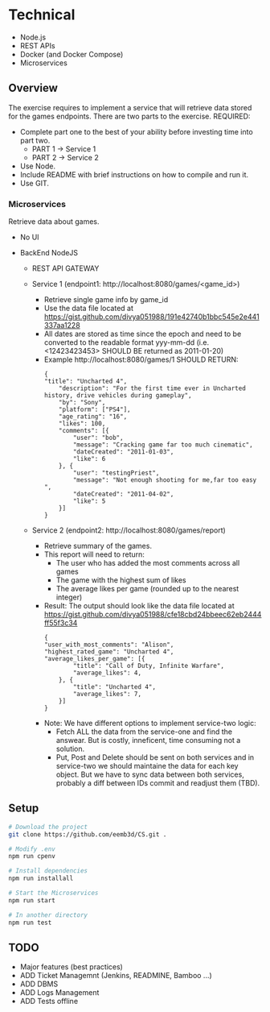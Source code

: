 # Technical 
 - Node.js
 - REST APIs
 - Docker (and Docker Compose)
 - Microservices

## Overview
The exercise requires to implement a service that will retrieve data stored for the games endpoints. There are two parts to the exercise. 
REQUIRED:
 - Complete part one to the best of your ability before investing time into part two.
    - PART 1 -> Service 1
    - PART 2 -> Service 2
 - Use Node.
 - Include README with brief instructions on how to compile and run it. 
 - Use GIT. 

### Microservices
Retrieve data about games.
 - No UI
 
 - BackEnd NodeJS
    - REST API GATEWAY

    - Service 1 (endpoint1: http://localhost:8080/games/<game_id>)
        - Retrieve single game info by game_id
        - Use the data file located at https://gist.github.com/divya051988/191e42740b1bbc545e2e441337aa1228
        - All dates are stored as time since the epoch and need to be converted to the readable format yyy-mm-dd (i.e. <12423423453> SHOULD BE returned as 2011-01-20)
        - Example http://localhost:8080/games/1 SHOULD RETURN:
            ```
            {
            "title": "Uncharted 4",
                "description": "For the first time ever in Uncharted history, drive vehicles during gameplay",
                "by": "Sony",
                "platform": ["PS4"],
                "age_rating": "16",
                "likes": 100,
                "comments": [{
                    "user": "bob",
                    "message": "Cracking game far too much cinematic",
                    "dateCreated": "2011-01-03",
                    "like": 6
                }, {
                    "user": "testingPriest",
                    "message": "Not enough shooting for me,far too easy ",
                    "dateCreated": "2011-04-02",
                    "like": 5
                }]
            }
            ```
        
    - Service 2 (endpoint2: http://localhost:8080/games/report)
        - Retrieve summary of the games.
        - This report will need to return:
            - The user who has added the most comments across all games
            - The game with the highest sum of likes
            - The average likes per game (rounded up to the nearest integer)
        - Result: The output should look like the data file located at https://gist.github.com/divya051988/cfe18cbd24bbeec62eb2444ff55f3c34
            ```
            {
            "user_with_most_comments": "Alison",
            "highest_rated_game": "Uncharted 4",
            "average_likes_per_game": [{
                    "title": "Call of Duty, Infinite Warfare",
                    "average_likes": 4,
                }, {
                    "title": "Uncharted 4",
                    "average_likes": 7,
                }] 
            }
            ```
        - Note: We have different options to implement service-two logic:
            - Fetch ALL the data from the service-one and find the answear. But is costly, inneficent, time consuming not a solution.
            - Put, Post and Delete should be sent on both services and in service-two we should maintaine the data for each key object. But we have to sync data
            between both services, probably a diff between IDs commit and readjust them (TBD).

## Setup

```sh
# Download the project 
git clone https://github.com/eemb3d/CS.git .

# Modify .env
npm run cpenv

# Install dependencies
npm run installall

# Start the Microservices
npm run start

# In another directory 
npm run test

```

## TODO
- Major features (best practices)
 - ADD Ticket Managemnt (Jenkins, READMINE, Bamboo ...)
 - ADD DBMS
 - ADD Logs Management
 - ADD Tests offline
 

